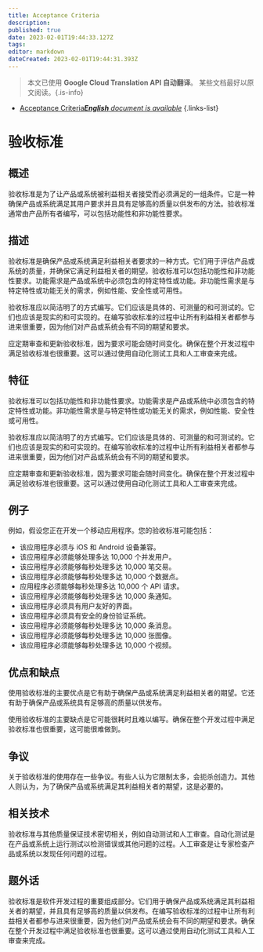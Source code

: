 ```yaml
---
title: Acceptance Criteria
description: 
published: true
date: 2023-02-01T19:44:33.127Z
tags: 
editor: markdown
dateCreated: 2023-02-01T19:44:31.393Z
---
```


> 本文已使用 **Google Cloud Translation API 自动翻译**。
某些文档最好以原文阅读。{.is-info}



- [Acceptance Criteria***English** document is available*](/en/Knowledge-base/Dictionary/acceptance-criteria)
{.links-list}


# 验收标准

## 概述
验收标准是为了让产品或系统被利益相关者接受而必须满足的一组条件。它是一种确保产品或系统满足其用户要求并且具有足够高的质量以供发布的方法。验收标准通常由产品所有者编写，可以包括功能性和非功能性要求。

## 描述
验收标准是确保产品或系统满足利益相关者要求的一种方式。它们用于评估产品或系统的质量，并确保它满足利益相关者的期望。验收标准可以包括功能性和非功能性要求。功能需求是产品或系统中必须包含的特定特性或功能。非功能性需求是与特定特性或功能无关的需求，例如性能、安全性或可用性。

验收标准应以简洁明了的方式编写。它们应该是具体的、可测量的和可测试的。它们也应该是现实的和可实现的。在编写验收标准的过程中让所有利益相关者都参与进来很重要，因为他们对产品或系统会有不同的期望和要求。

应定期审查和更新验收标准，因为要求可能会随时间变化。确保在整个开发过程中满足验收标准也很重要。这可以通过使用自动化测试工具和人工审查来完成。

## 特征
验收标准可以包括功能性和非功能性要求。功能需求是产品或系统中必须包含的特定特性或功能。非功能性需求是与特定特性或功能无关的需求，例如性能、安全性或可用性。

验收标准应以简洁明了的方式编写。它们应该是具体的、可测量的和可测试的。它们也应该是现实的和可实现的。在编写验收标准的过程中让所有利益相关者都参与进来很重要，因为他们对产品或系统会有不同的期望和要求。

应定期审查和更新验收标准，因为要求可能会随时间变化。确保在整个开发过程中满足验收标准也很重要。这可以通过使用自动化测试工具和人工审查来完成。

## 例子
例如，假设您正在开发一个移动应用程序。您的验收标准可能包括：

- 该应用程序必须与 iOS 和 Android 设备兼容。
- 该应用程序必须能够处理多达 10,000 个并发用户。
- 该应用程序必须能够每秒处理多达 10,000 笔交易。
- 该应用程序必须能够每秒处理多达 10,000 个数据点。
- 应用程序必须能够每秒处理多达 10,000 个 API 请求。
- 该应用程序必须能够每秒处理多达 10,000 条通知。
- 该应用程序必须具有用户友好的界面。
- 该应用程序必须具有安全的身份验证系统。
- 该应用程序必须能够每秒处理多达 10,000 条消息。
- 该应用程序必须能够每秒处理多达 10,000 张图像。
- 该应用程序必须能够每秒处理多达 10,000 个视频。

## 优点和缺点
使用验收标准的主要优点是它有助于确保产品或系统满足利益相关者的期望。它还有助于确保产品或系统具有足够高的质量以供发布。

使用验收标准的主要缺点是它可能很耗时且难以编写。确保在整个开发过程中满足验收标准也很重要，这可能很难做到。

## 争议
关于验收标准的使用存在一些争议。有些人认为它限制太多，会扼杀创造力。其他人则认为，为了确保产品或系统满足其利益相关者的期望，这是必要的。

## 相关技术
验收标准与其他质量保证技术密切相关，例如自动测试和人工审查。自动化测试是在产品或系统上运行测试以检测错误或其他问题的过程。人工审查是让专家检查产品或系统以发现任何问题的过程。

## 题外话
验收标准是软件开发过程的重要组成部分。它们用于确保产品或系统满足其利益相关者的期望，并且具有足够高的质量以供发布。在编写验收标准的过程中让所有利益相关者都参与进来很重要，因为他们对产品或系统会有不同的期望和要求。确保在整个开发过程中满足验收标准也很重要。这可以通过使用自动化测试工具和人工审查来完成。